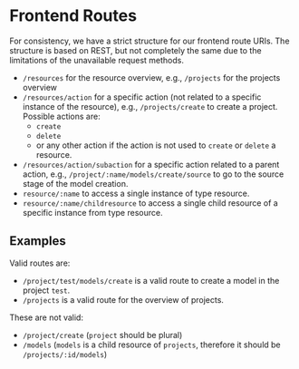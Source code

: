 <!--
 ~ SPDX-FileCopyrightText: Copyright DB InfraGO AG and contributors
 ~ SPDX-License-Identifier: Apache-2.0
 -->

# Frontend Routes

For consistency, we have a strict structure for our frontend route URIs. The
structure is based on REST, but not completely the same due to the limitations
of the unavailable request methods.

- `/resources` for the resource overview, e.g., `/projects` for the projects
  overview
- `/resources/action` for a specific action (not related to a specific instance
  of the resource), e.g., `/projects/create` to create a project. Possible
  actions are:
    - `create`
    - `delete`
    - or any other action if the action is not used to `create` or `delete` a
      resource.
- `/resources/action/subaction` for a specific action related to a parent
  action, e.g., `/project/:name/models/create/source` to go to the source stage
  of the model creation.
- `resource/:name` to access a single instance of type resource.
- `resource/:name/childresource` to access a single child resource of a
  specific instance from type resource.

## Examples

Valid routes are:

- `/project/test/models/create` is a valid route to create a model in the
  project `test`.
- `/projects` is a valid route for the overview of projects.

These are not valid:

- `/project/create` (`project` should be plural)
- `/models` (`models` is a child resource of `projects`, therefore it should be
  `/projects/:id/models`)
